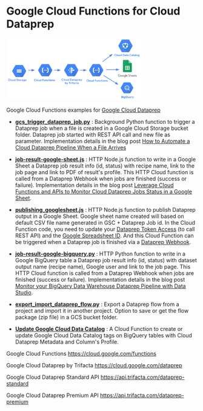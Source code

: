 # Google Cloud Functions for Cloud Dataprep

<img src="https://github.com/victorcouste/google-cloudfunctions-dataprep/blob/master/CloudFunctions_Dataprep.png" width="70%" height="70%">

Google Cloud Functions examples for [Google Cloud Dataprep](https://cloud.google.com/dataprep)

- **[gcs_trigger_dataprep_job.py](https://github.com/victorcouste/google-cloudfunctions-dataprep/blob/master/gcs_trigger_dataprep_job.py)** : Background Python function to trigger a Dataprep job when a file is created in a Google Cloud Storage bucket folder. Dataprep job started with REST API call and new file as parameter. Implementation details in the blog post [How to Automate a Cloud Dataprep Pipeline When a File Arrives](https://medium.com/google-cloud/how-to-automate-a-cloud-dataprep-pipeline-when-a-file-arrives-9b85f2745a09)

- **[job-result-google-sheet.js](https://github.com/victorcouste/google-cloudfunctions-dataprep/blob/master/job-result-google-sheet.js)** : HTTP Node.js function to write in a Google Sheet a Dataprep job result info (id, status) with recipe name, link to the job page and link to PDF of result's profile. This HTTP Cloud function is called from a Dataprep Webhook when jobs are finished (success or failure). Implementation details in the blog post [Leverage Cloud Functions and APIs to Monitor Cloud Dataprep Jobs Status in a Google Sheet](https://towardsdatascience.com/leverage-cloud-functions-and-apis-to-monitor-cloud-dataprep-jobs-status-in-a-google-sheet-b412ee2b9acc).

- **[publishing_googlesheet.js](https://github.com/victorcouste/google-cloudfunctions-dataprep/blob/master/publishing_googlesheet.js)** : HTTP Node.js function to publish Dataprep output in a Google Sheet. Google sheet name created will based on default CSV file name generated in GSC + Dataprep Job id. In the Cloud Function code, you need to update your [Dataprep Token Access](https://docs.trifacta.com/display/DP/Access+Tokens+Page) (to call REST API) and the [Google Spreadsheet ID](https://developers.google.com/sheets/api/guides/concepts#spreadsheet_id). And this Cloud Function can be triggered when a Dataprep job is finished via a [Dataprep Webhook](https://docs.trifacta.com/display/DP/Create+Flow+Webhook+Task).

- **[job-result-google-bigquery.py](https://github.com/victorcouste/google-cloudfunctions-dataprep/blob/master/job-result-google-bigquery.py)** : HTTP Python function to write in a Google BigQuery table a Dataprep job result info (id, status) with dataset output name (recipe name), Google user and link to the job page. This HTTP Cloud function is called from a Dataprep Webhook when jobs are finished (success or failure). Implementation details in the blog post [Monitor your BigQuery Data Warehouse Dataprep Pipeline with Data Studio](https://medium.com/google-cloud/monitor-your-bigquery-data-warehouse-dataprep-pipeline-with-data-studio-8e46b2beda1).

- **[export_import_dataprep_flow.py](https://github.com/victorcouste/google-cloudfunctions-dataprep/blob/master/export_import_dataprep_flow.py)** : Export a Dataprep flow from a project and import it in another project. Option to save or get the flow package (zip file) in a GCS bucket folder.

- **[Update Google Cloud Data Catalog](https://github.com/victorcouste/google-data-catalog-dataprep)** : A Cloud Function to create or update Google Cloud Data Catalog tags on BigQuery tables with Cloud Dataprep Metadata and Column's Profile.




Google Cloud Functions https://cloud.google.com/functions

Google Cloud Dataprep by Trifacta https://cloud.google.com/dataprep

Google Cloud Dataprep Standard API https://api.trifacta.com/dataprep-standard

Google Cloud Dataprep Premium API https://api.trifacta.com/dataprep-premium
